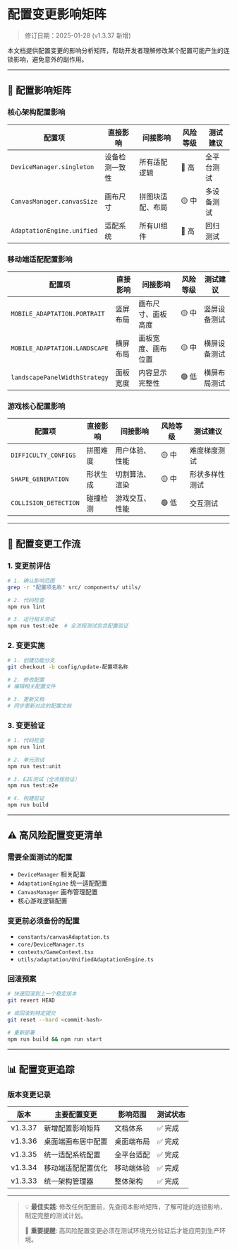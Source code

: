 # 配置变更影响矩阵

> 修订日期：2025-01-28 (v1.3.37 新增)

本文档提供配置变更的影响分析矩阵，帮助开发者理解修改某个配置可能产生的连锁影响，避免意外的副作用。

---

## 🎯 配置影响矩阵

### 核心架构配置影响
| 配置项 | 直接影响 | 间接影响 | 风险等级 | 测试建议 |
|-------|---------|---------|---------|---------|
| `DeviceManager.singleton` | 设备检测一致性 | 所有适配逻辑 | 🔴 高 | 全平台测试 |
| `CanvasManager.canvasSize` | 画布尺寸 | 拼图块适配、布局 | 🟡 中 | 多设备测试 |
| `AdaptationEngine.unified` | 适配系统 | 所有UI组件 | 🔴 高 | 回归测试 |

### 移动端适配配置影响
| 配置项 | 直接影响 | 间接影响 | 风险等级 | 测试建议 |
|-------|---------|---------|---------|---------|
| `MOBILE_ADAPTATION.PORTRAIT` | 竖屏布局 | 画布尺寸、面板高度 | 🟡 中 | 竖屏设备测试 |
| `MOBILE_ADAPTATION.LANDSCAPE` | 横屏布局 | 面板宽度、画布位置 | 🟡 中 | 横屏设备测试 |
| `landscapePanelWidthStrategy` | 面板宽度 | 内容显示完整性 | 🟢 低 | 横屏布局测试 |

### 游戏核心配置影响
| 配置项 | 直接影响 | 间接影响 | 风险等级 | 测试建议 |
|-------|---------|---------|---------|---------|
| `DIFFICULTY_CONFIGS` | 拼图难度 | 用户体验、性能 | 🟡 中 | 难度梯度测试 |
| `SHAPE_GENERATION` | 形状生成 | 切割算法、渲染 | 🟡 中 | 形状多样性测试 |
| `COLLISION_DETECTION` | 碰撞检测 | 游戏交互、性能 | 🟢 低 | 交互测试 |

---

## 🔄 配置变更工作流

### 1. 变更前评估
```bash
# 1. 确认影响范围
grep -r "配置项名称" src/ components/ utils/

# 2. 代码检查
npm run lint

# 3. 运行相关测试
npm run test:e2e  # 全流程测试包含配置验证
```

### 2. 变更实施
```bash
# 1. 创建功能分支
git checkout -b config/update-配置项名称

# 2. 修改配置
# 编辑相关配置文件

# 3. 更新文档
# 同步更新对应的配置文档
```

### 3. 变更验证
```bash
# 1. 代码检查
npm run lint

# 2. 单元测试
npm run test:unit

# 3. E2E测试（全流程验证）
npm run test:e2e

# 4. 构建验证
npm run build
```

---

## ⚠️ 高风险配置变更清单

### 需要全面测试的配置
- `DeviceManager` 相关配置
- `AdaptationEngine` 统一适配配置
- `CanvasManager` 画布管理配置
- 核心游戏逻辑配置

### 变更前必须备份的配置
- `constants/canvasAdaptation.ts`
- `core/DeviceManager.ts`
- `contexts/GameContext.tsx`
- `utils/adaptation/UnifiedAdaptationEngine.ts`

### 回滚预案
```bash
# 快速回滚到上一个稳定版本
git revert HEAD

# 或回滚到特定提交
git reset --hard <commit-hash>

# 重新部署
npm run build && npm run start
```

---

## 📊 配置变更追踪

### 版本变更记录
| 版本 | 主要配置变更 | 影响范围 | 测试状态 |
|------|-------------|---------|---------|
| v1.3.37 | 新增配置影响矩阵 | 文档体系 | ✅ 完成 |
| v1.3.36 | 桌面端画布居中配置 | 桌面端布局 | ✅ 完成 |
| v1.3.35 | 统一适配系统配置 | 全平台适配 | ✅ 完成 |
| v1.3.34 | 移动端适配配置优化 | 移动端体验 | ✅ 完成 |
| v1.3.33 | 统一架构管理器 | 整体架构 | ✅ 完成 |

---

> 💡 **最佳实践**: 修改任何配置前，先查阅本影响矩阵，了解可能的连锁影响，制定完整的测试计划。
>
> 🚨 **重要提醒**: 高风险配置变更必须在测试环境充分验证后才能应用到生产环境。